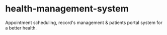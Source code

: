 # health-management-system
Appointment scheduling, record's management &amp; patients portal system for a better health.

